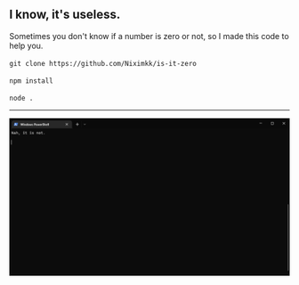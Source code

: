 ## I know, it's useless.
Sometimes you don't know if a number is zero or not, so I made this code to help you.

`git clone https://github.com/Niximkk/is-it-zero`

`npm install`

`node .`

---

![alt text](https://github.com/niximkk/is-it-zero/blob/main/Images/nah.png?raw=true)
